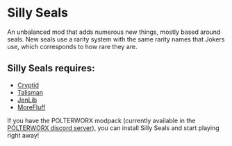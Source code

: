 # Silly Seals

An unbalanced mod that adds numerous new things, mostly based around seals. 
New seals use a rarity system with the same rarity names that Jokers use, which corresponds to how rare they are.

## Silly Seals **requires**:
- [Cryptid](https://github.com/MathIsFun0/Cryptid)
- [Talisman](https://github.com/MathIsFun0/Talisman)
- [JenLib](/JenLib)
- [MoreFluff](https://github.com/notmario/MoreFluff)

If you have the POLTERWORX modpack (currently available in the [POLTERWORX discord server](https://discord.gg/polterworx)), you can install Silly Seals and start playing right away!

